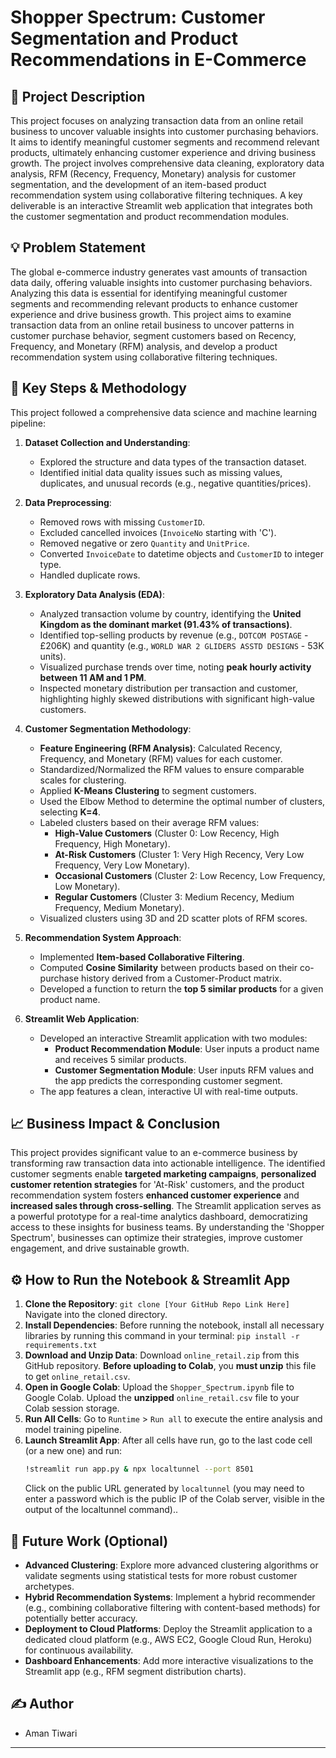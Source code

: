 # Shopper Spectrum: Customer Segmentation and Product Recommendations in E-Commerce

## 📝 Project Description

This project focuses on analyzing transaction data from an online retail business to uncover valuable insights into customer purchasing behaviors. It aims to identify meaningful customer segments and recommend relevant products, ultimately enhancing customer experience and driving business growth. The project involves comprehensive data cleaning, exploratory data analysis, RFM (Recency, Frequency, Monetary) analysis for customer segmentation, and the development of an item-based product recommendation system using collaborative filtering techniques. A key deliverable is an interactive Streamlit web application that integrates both the customer segmentation and product recommendation modules.

## 💡 Problem Statement

The global e-commerce industry generates vast amounts of transaction data daily, offering valuable insights into customer purchasing behaviors. Analyzing this data is essential for identifying meaningful customer segments and recommending relevant products to enhance customer experience and drive business growth. This project aims to examine transaction data from an online retail business to uncover patterns in customer purchase behavior, segment customers based on Recency, Frequency, and Monetary (RFM) analysis, and develop a product recommendation system using collaborative filtering techniques.

## 🚀 Key Steps & Methodology

This project followed a comprehensive data science and machine learning pipeline:

1.  **Dataset Collection and Understanding**:
    * Explored the structure and data types of the transaction dataset.
    * Identified initial data quality issues such as missing values, duplicates, and unusual records (e.g., negative quantities/prices).

2.  **Data Preprocessing**:
    * Removed rows with missing `CustomerID`.
    * Excluded cancelled invoices (`InvoiceNo` starting with 'C').
    * Removed negative or zero `Quantity` and `UnitPrice`.
    * Converted `InvoiceDate` to datetime objects and `CustomerID` to integer type.
    * Handled duplicate rows.

3.  **Exploratory Data Analysis (EDA)**:
    * Analyzed transaction volume by country, identifying the **United Kingdom as the dominant market (91.43% of transactions)**.
    * Identified top-selling products by revenue (e.g., `DOTCOM POSTAGE` - £206K) and quantity (e.g., `WORLD WAR 2 GLIDERS ASSTD DESIGNS` - 53K units).
    * Visualized purchase trends over time, noting **peak hourly activity between 11 AM and 1 PM**.
    * Inspected monetary distribution per transaction and customer, highlighting highly skewed distributions with significant high-value customers.

4.  **Customer Segmentation Methodology**:
    * **Feature Engineering (RFM Analysis)**: Calculated Recency, Frequency, and Monetary (RFM) values for each customer.
    * Standardized/Normalized the RFM values to ensure comparable scales for clustering.
    * Applied **K-Means Clustering** to segment customers.
    * Used the Elbow Method to determine the optimal number of clusters, selecting **K=4**.
    * Labeled clusters based on their average RFM values:
        * **High-Value Customers** (Cluster 0: Low Recency, High Frequency, High Monetary).
        * **At-Risk Customers** (Cluster 1: Very High Recency, Very Low Frequency, Very Low Monetary).
        * **Occasional Customers** (Cluster 2: Low Recency, Low Frequency, Low Monetary).
        * **Regular Customers** (Cluster 3: Medium Recency, Medium Frequency, Medium Monetary).
    * Visualized clusters using 3D and 2D scatter plots of RFM scores.

5.  **Recommendation System Approach**:
    * Implemented **Item-based Collaborative Filtering**.
    * Computed **Cosine Similarity** between products based on their co-purchase history derived from a Customer-Product matrix.
    * Developed a function to return the **top 5 similar products** for a given product name.

6.  **Streamlit Web Application**:
    * Developed an interactive Streamlit application with two modules:
        * **Product Recommendation Module**: User inputs a product name and receives 5 similar products.
        * **Customer Segmentation Module**: User inputs RFM values and the app predicts the corresponding customer segment.
    * The app features a clean, interactive UI with real-time outputs.

## 📈 Business Impact & Conclusion

This project provides significant value to an e-commerce business by transforming raw transaction data into actionable intelligence. The identified customer segments enable **targeted marketing campaigns**, **personalized customer retention strategies** for 'At-Risk' customers, and the product recommendation system fosters **enhanced customer experience** and **increased sales through cross-selling**. The Streamlit application serves as a powerful prototype for a real-time analytics dashboard, democratizing access to these insights for business teams. By understanding the 'Shopper Spectrum', businesses can optimize their strategies, improve customer engagement, and drive sustainable growth.

## ⚙️ How to Run the Notebook & Streamlit App

1.  **Clone the Repository**:
    `git clone [Your GitHub Repo Link Here]`
    Navigate into the cloned directory.
2.  **Install Dependencies**:
    Before running the notebook, install all necessary libraries by running this command in your terminal:
    `pip install -r requirements.txt`
3.  **Download and Unzip Data**:
    Download `online_retail.zip` from this GitHub repository.
    **Before uploading to Colab**, you **must unzip** this file to get `online_retail.csv`.
4.  **Open in Google Colab**:
    Upload the `Shopper_Spectrum.ipynb` file to Google Colab.
    Upload the **unzipped** `online_retail.csv` file to your Colab session storage.
5.  **Run All Cells**:
    Go to `Runtime` > `Run all` to execute the entire analysis and model training pipeline.
6.  **Launch Streamlit App**:
    After all cells have run, go to the last code cell (or a new one) and run:
    ```bash
    !streamlit run app.py & npx localtunnel --port 8501
    ```
    Click on the public URL generated by `localtunnel` (you may need to enter a password which is the public IP of the Colab server, visible in the output of the localtunnel command)..

## 🔮 Future Work (Optional)

* **Advanced Clustering**: Explore more advanced clustering algorithms or validate segments using statistical tests for more robust customer archetypes.
* **Hybrid Recommendation Systems**: Implement a hybrid recommender (e.g., combining collaborative filtering with content-based methods) for potentially better accuracy.
* **Deployment to Cloud Platforms**: Deploy the Streamlit application to a dedicated cloud platform (e.g., AWS EC2, Google Cloud Run, Heroku) for continuous availability.
* **Dashboard Enhancements**: Add more interactive visualizations to the Streamlit app (e.g., RFM segment distribution charts).

## ✍️ Author

* Aman Tiwari

---
